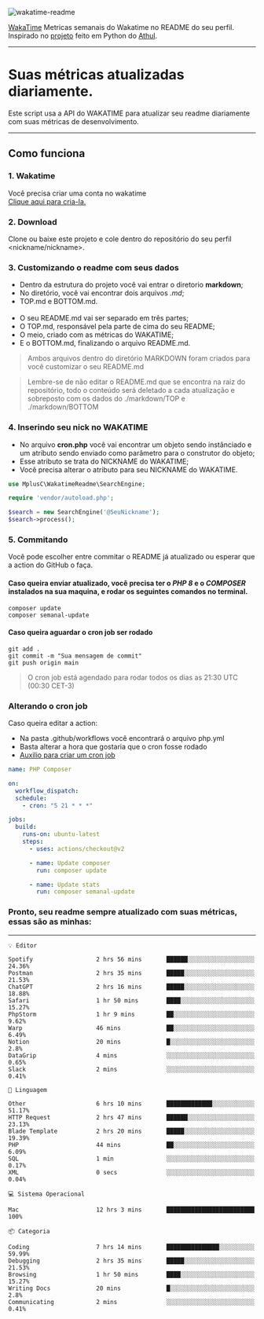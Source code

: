 ![wakatime-readme](https://socialify.git.ci/bymatheus/wakatime-readme/image?description=1&descriptionEditable=M%C3%A9tricas%20semanais%20do%20Wakatime%20no%20seu%20README%20de%20perfil.&font=KoHo&forks=1&language=1&owner=1&pattern=Signal&stargazers=1&theme=Dark)

[WakaTime](https://wakatime.com) Metricas semanais do Wakatime no README do seu perfil. <br>
Inspirado no [projeto](https://github.com/athul/waka-readme) feito em Python do [Athul](https://github.com/athul).
___

# Suas métricas atualizadas diariamente.
Este script usa a API do WAKATIME para atualizar seu readme diariamente com suas métricas de desenvolvimento.

___

## Como funciona

### 1. Wakatime
Você precisa criar uma conta no wakatime <br>
[Clique aqui para cria-la.](https://wakatime.com) 

### 2. Download
Clone ou baixe este projeto e cole dentro do repositório do seu perfil <nickname/nickname>.

### 3. Customizando o readme com seus dados
- Dentro da estrutura do projeto você vai entrar o diretorio **markdown**;  
- No diretório, você vai encontrar dois arquivos *.md*;
- TOP.md e BOTTOM.md.
<br><br>
- O seu README.md vai ser separado em três partes; 
- O TOP.md, responsável pela parte de cima do seu README;
- O meio, criado com as métricas do WAKATIME;
- E o BOTTOM.md, finalizando o arquivo README.md.<br>

> Ambos arquivos dentro do diretório MARKDOWN foram criados para você customizar o seu README.md

> Lembre-se de não editar o README.md que se encontra na raiz do repositório, todo o conteúdo será deletado a cada atualização e sobreposto com os dados do ./markdown/TOP e ./markdown/BOTTOM

### 4. Inserindo seu nick no WAKATIME
- No arquivo **cron.php** você vai encontrar um objeto sendo instânciado e um atributo sendo enviado como parâmetro para o construtor do objeto;
- Esse atributo se trata do NICKNAME do WAKATIME;
- Você precisa alterar o atributo para seu NICKNAME do WAKATIME.

```php
use MplusC\WakatimeReadme\SearchEngine;

require 'vendor/autoload.php';

$search = new SearchEngine('@SeuNickname');
$search->process();
```

### 5. Commitando
Você pode escolher entre commitar o README já atualizado ou esperar que a action do GitHub o faça. <br>

#### Caso queira enviar atualizado, você precisa ter o *PHP 8* e o *COMPOSER* instalados na sua maquina, e rodar os seguintes comandos no terminal.
```composer
composer update
composer semanal-update 
```

#### Caso queira aguardar o cron job ser rodado 
```git 
git add .
git commit -m "Sua mensagem de commit"
git push origin main
```

>O cron job está agendado para rodar todos os dias as 21:30 UTC (00:30 CET-3) 

### Alterando o cron job
Caso queira editar a action:

- Na pasta .github/workflows você encontrará o arquivo php.yml
- Basta alterar a hora que gostaria que o cron fosse rodado
- [Auxilio para criar um cron job](https://crontab.guru)

```yml
name: PHP Composer

on:
  workflow_dispatch:
  schedule:
    - cron: "5 21 * * *"

jobs:
  build:
    runs-on: ubuntu-latest
    steps:
      - uses: actions/checkout@v2

      - name: Update composer
        run: composer update

      - name: Update stats
        run: composer semanal-update
```

### Pronto, seu readme sempre atualizado com suas métricas, essas são as minhas:

___
```text
💡 Editor

Spotify                  2 hrs 56 mins       ██████░░░░░░░░░░░░░░░░░░░     24.36%
Postman                  2 hrs 35 mins       █████░░░░░░░░░░░░░░░░░░░░     21.53%
ChatGPT                  2 hrs 16 mins       █████░░░░░░░░░░░░░░░░░░░░     18.88%
Safari                   1 hr 50 mins        ████░░░░░░░░░░░░░░░░░░░░░     15.27%
PhpStorm                 1 hr 9 mins         ██░░░░░░░░░░░░░░░░░░░░░░░      9.62%
Warp                     46 mins             ██░░░░░░░░░░░░░░░░░░░░░░░      6.49%
Notion                   20 mins             █░░░░░░░░░░░░░░░░░░░░░░░░       2.8%
DataGrip                 4 mins              ░░░░░░░░░░░░░░░░░░░░░░░░░      0.65%
Slack                    2 mins              ░░░░░░░░░░░░░░░░░░░░░░░░░      0.41%
```
```text
💬 Linguagem

Other                    6 hrs 10 mins       █████████████░░░░░░░░░░░░     51.17%
HTTP Request             2 hrs 47 mins       ██████░░░░░░░░░░░░░░░░░░░     23.13%
Blade Template           2 hrs 20 mins       █████░░░░░░░░░░░░░░░░░░░░     19.39%
PHP                      44 mins             ██░░░░░░░░░░░░░░░░░░░░░░░      6.09%
SQL                      1 min               ░░░░░░░░░░░░░░░░░░░░░░░░░      0.17%
XML                      0 secs              ░░░░░░░░░░░░░░░░░░░░░░░░░      0.04%
```
```text
💻 Sistema Operacional

Mac                      12 hrs 3 mins       █████████████████████████       100%
```
```text
📦 Categoria

Coding                   7 hrs 14 mins       ███████████████░░░░░░░░░░     59.99%
Debugging                2 hrs 35 mins       █████░░░░░░░░░░░░░░░░░░░░     21.53%
Browsing                 1 hr 50 mins        ████░░░░░░░░░░░░░░░░░░░░░     15.27%
Writing Docs             20 mins             █░░░░░░░░░░░░░░░░░░░░░░░░       2.8%
Communicating            2 mins              ░░░░░░░░░░░░░░░░░░░░░░░░░      0.41%
```
